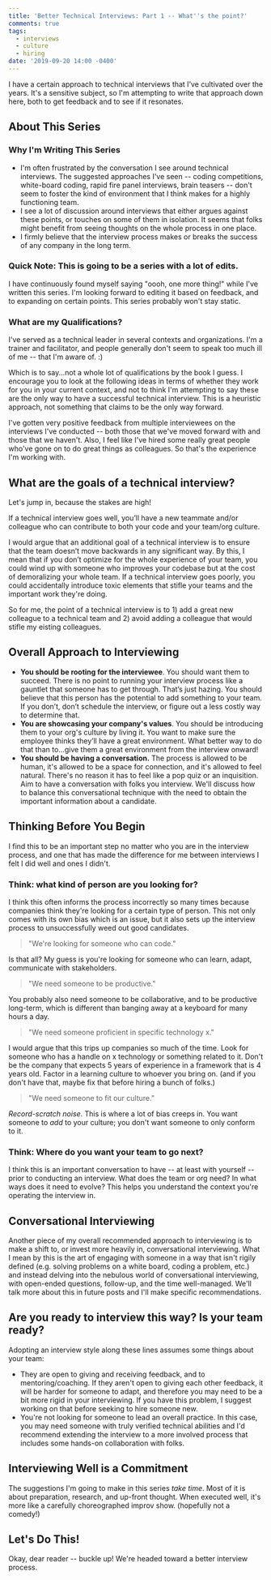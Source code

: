 ```yaml
---
title: 'Better Technical Interviews: Part 1 -- What''s the point?'
comments: true
tags:
  - interviews
  - culture
  - hiring
date: '2019-09-20 14:00 -0400'
---
```

I have a certain approach to technical interviews that I’ve cultivated over the years. It's a sensitive subject, so I'm attempting to write that approach down here, both to get feedback and to see if it resonates.

## About This Series

### Why I'm Writing This Series

* I'm often frustrated by the conversation I see around technical interviews. The suggested approaches I've seen -- coding competitions, white-board coding, rapid fire panel interviews, brain teasers -- don't seem to foster the kind of environment that I think makes for a highly functioning team.
* I see a lot of discussion around interviews that either argues against these points, or touches on some of them in isolation. It seems that folks might benefit from seeing thoughts on the whole process in one place.
* I firmly believe that the interview process makes or breaks the success of any company in the long term.

### Quick Note: This is going to be a series with a lot of edits.

I have continuously found myself saying "oooh, one more thing!" while I've written this series. I'm looking forward to editing it based on feedback, and to expanding on certain points. This series probably won't stay static.

### What are my Qualifications?

I've served as a technical leader in several contexts and organizations. I'm a trainer and facilitator, and people generally don't seem to speak too much ill of me -- that I'm aware of. :)

Which is to say...not a whole lot of qualifications by the book I guess. I encourage you to look at the following ideas in terms of whether they work for you in your current context, and not to think I'm attempting to say these are the only way to have a successful technical interview. This is a heuristic approach, not something that claims to be the only way forward.

I've gotten very positive feedback from multiple interviewees on the interviews I've conducted -- both those that we've moved forward with and those that we haven't.  Also, I feel like I've hired some really great people who've gone on to do great things as colleagues. So that's the experience I'm working with.

## What are the goals of a technical interview?

Let's jump in, because the stakes are high!

If a technical interview goes well, you’ll have a new teammate and/or colleague who can contribute to both your code and your team/org culture.

I would argue that an additional goal of a technical interview is to ensure that the team doesn’t move backwards in any significant way. By this, I mean that if you don’t optimize for the whole experience of your team, you could wind up with someone who improves your codebase but at the cost of demoralizing your whole team. If a technical interview goes poorly, you could accidentally introduce toxic elements that stifle your teams and the important work they're doing.

So for me, the point of a technical interview is to 1) add a great new colleague to a technical team and 2) avoid adding a colleague that would stifle my eisting colleagues.

## Overall Approach to Interviewing

* **You should be rooting for the interviewee**. You should want them to succeed. There is no point to running your interview process like a gauntlet that someone has to get through. That’s just hazing. You should believe that this person has the potential to add something to your team. If you don’t, don’t schedule the interview, or figure out a less costly way to determine that.
* **You are showcasing your company's values**. You should be introducing them to your org's culture by living it. You want to make sure the employee thinks they’ll have a great environment. What better way to do that than to...give them a great environment from the interview onward!
* **You should be having a conversation.** The process is allowed to be human, it's allowed to be a space for connection, and it's allowed to feel natural. There's no reason it has to feel like a pop quiz or an inquisition. Aim to have a conversation with folks you interview. We'll discuss how to balance this conversational technique with the need to obtain the important information about a candidate.

## Thinking Before You Begin

I find this to be an important step no matter who you are in the interview process, and one that has made the difference for me between interviews I felt I did well and ones I didn't.

### Think: what kind of person are you looking for?

I think this often informs the process incorrectly so many times because companies think they're looking for a certain type of person. This not only comes with its own bias which is an issue, but it also sets up the interview process to unsuccessfully weed out good candidates.

> "We're looking for someone who can code."

Is that all? My guess is you're looking for someone who can learn, adapt, communicate with stakeholders.

> "We need someone to be productive."

You probably also need someone to be collaborative, and to be productive long-term, which is different than banging away at a keyboard for many hours a day.

> "We need someone proficient in specific technology x."

I would argue that this trips up companies so much of the time. Look for someone who has a handle on x technology or something related to it. Don't be the company that expects 5 years of experience in a framework that is 4 years old. Factor in a learning culture to whoever you bring on. (and if you don't have that, maybe fix that before hiring a bunch of folks.)

> "We need someone to fit our culture."

_Record-scratch noise_. This is where a lot of bias creeps in. You want someone to _add_ to your culture; you don't want someone to only conform to it.

### Think: Where do you want your team to go next?

I think this is an important conversation to have -- at least with yourself -- prior to conducting an interview. What does the team or org need? In what ways does it need to evolve? This helps you understand the context you're operating the interview in.

## Conversational Interviewing

Another piece of my overall recommended approach to interviewing is to make a shift to, or invest more heavily in, conversational interviewing. What I mean by this is the art of engaging with someone in a way that isn't rigily defined (e.g. solving problems on a white board, coding a problem, etc.) and instead delving into the nebulous world of conversational interviewing, with open-ended questions, follow-up, and the time well-managed. We'll talk more about this in future posts and I'll make specific recommendations. 

## Are you ready to interview this way? Is your team ready?

Adopting an interview style along these lines assumes some things about your team:

* They are open to giving and receiving feedback, and to mentoring/coaching. If they aren't open to giving each other feedback, it will be harder for someone to adapt, and therefore you may need to be a bit more rigid in your interviewing. If you have this problem, I suggest working on that before seeking to hire someone new.
* You're not looking for someone to lead an overall practice. In this case, you may need someone with truly verified technical abilities and I'd recommend extending the interview to a more involved process that includes some hands-on collaboration with folks. 

## Interviewing Well is a Commitment

The suggestions I'm going to make in this series _take time_. Most of it is about preparation, research, and up-front thought. When executed well, it's more like a carefully choreographed improv show. (hopefully not a comedy!)

## Let's Do This!

Okay, dear reader -- buckle up! We're headed toward a better interview process.
